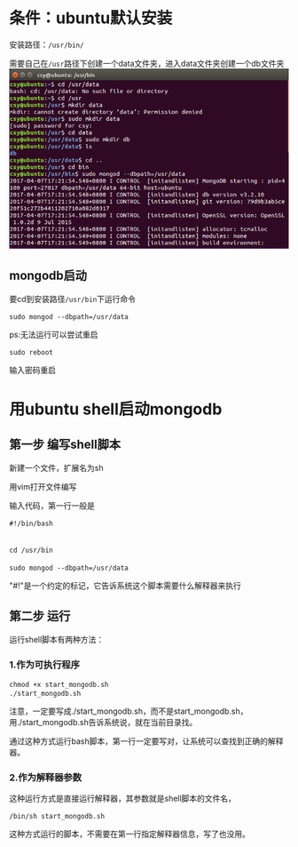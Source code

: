 # 条件：ubuntu默认安装 
安装路径：`/usr/bin/`

需要自己在`/usr`路径下创建一个data文件夹，进入data文件夹创建一个db文件夹
![](https://raw.githubusercontent.com/jiangyoubushiyou/learn_note/master/img/mongo.png)
## mongodb启动
要cd到安装路径`/usr/bin`下运行命令

```
sudo mongod --dbpath=/usr/data
```

ps:无法运行可以尝试重启

```
sudo reboot
```

输入密码重启

# 用ubuntu shell启动mongodb
## 第一步 编写shell脚本
新建一个文件，扩展名为sh

用vim打开文件编写

输入代码，第一行一般是
     
    #!/bin/bash 


    cd /usr/bin

    sudo mongod --dbpath=/usr/data



"#!"是一个约定的标记，它告诉系统这个脚本需要什么解释器来执行

## 第二步 运行
运行shell脚本有两种方法：
### 1.作为可执行程序

    chmod +x start_mongodb.sh
    ./start_mongodb.sh
注意，一定要写成./start_mongodb.sh，而不是start_mongodb.sh，用./start_mongodb.sh告诉系统说，就在当前目录找。

通过这种方式运行bash脚本，第一行一定要写对，让系统可以查找到正确的解释器。
### 2.作为解释器参数
这种运行方式是直接运行解释器，其参数就是shell脚本的文件名，

    /bin/sh start_mongodb.sh

这种方式运行的脚本，不需要在第一行指定解释器信息，写了也没用。
